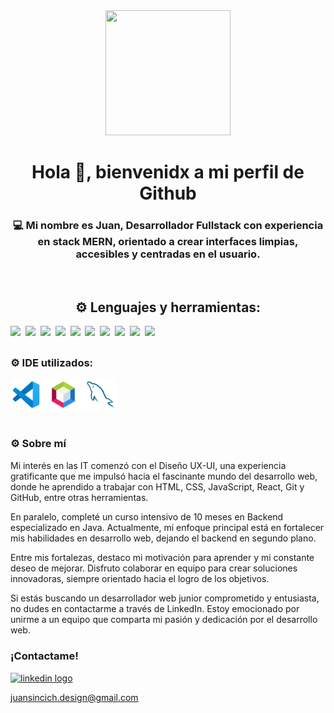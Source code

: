<div id="header" align="center">
    <img src=https://media.giphy.com/media/YzEs1QSmn9HlzNeO7u/giphy.gif width="200" height="200"/>
    <h1 align="center">Hola 👋, bienvenidx a mi perfil de Github</h1>
    <h3 align="center" >💻 Mi nombre es Juan, Desarrollador Fullstack con experiencia en stack MERN, orientado a crear interfaces limpias, accesibles y centradas en el usuario.</h3>
</div>
<br>
<div align="left" >
    <h2 align="center">⚙ Lenguajes y herramientas:</h2>
    <div>
        <img src=https://skillicons.dev/icons?i=html height="50"/>&nbsp;
        <img src=https://skillicons.dev/icons?i=css height="50"/>&nbsp;
        <img src=https://skillicons.dev/icons?i=sass height="50"/>&nbsp;
        <img src=https://skillicons.dev/icons?i=js height="50"/>&nbsp;
        <img src=https://skillicons.dev/icons?i=ts height="50"/>&nbsp;
        <img src=https://skillicons.dev/icons?i=bootstrap height="50"/>&nbsp;
        <img src=https://skillicons.dev/icons?i=react height="50"/>&nbsp;
        <img src=https://skillicons.dev/icons?i=vite height="50"/>&nbsp;
        <img src=https://skillicons.dev/icons?i=materialui height="50"/>&nbsp;
        <img src=https://skillicons.dev/icons?i=tailwind height="50"/>&nbsp;
        
</div>
<h2 align="center"></h3>
<div align="left">
    <h3>⚙ IDE utilizados:</h3>
    <div> 
        <img src="https://github.com/JuanSincich/JuanSincich/blob/main/idesGithub.png" title="Git" **alt="Git" height="50"/>
      </div>
</div>
<br />
<h5>  </h5>
<h3>⚙ Sobre mí</h3>
<p>Mi interés en las IT comenzó con el Diseño UX-UI, una experiencia gratificante que me impulsó hacia el fascinante mundo del desarrollo web, donde he aprendido a trabajar con HTML, CSS, JavaScript, React, Git y GitHub, entre otras herramientas.</p>
<p>En paralelo, completé un curso intensivo de 10 meses en Backend especializado en Java. Actualmente, mi enfoque principal está en fortalecer mis habilidades en desarrollo web, dejando el backend en segundo plano.</p>

<p>Entre mis fortalezas, destaco mi motivación para aprender y mi constante deseo de mejorar. Disfruto colaborar en equipo para crear soluciones innovadoras, siempre orientado hacia el logro de los objetivos.</p>

<p>Si estás buscando un desarrollador web junior comprometido y entusiasta, no dudes en contactarme a través de LinkedIn. Estoy emocionado por unirme a un equipo que comparta mi pasión y dedicación por el desarrollo web.</p>

<h5>  </h5>
<div align="left" >
    <h3>¡Contactame!</h3>
  <a href="https://linkedin.com/in/juan-sincich-219310245" target="_blank">
    <img src="https://img.shields.io/static/v1?message=LinkedIn&logo=linkedin&label=&color=0077B5&logoColor=white&labelColor=&style=for-the-badge" height="35" alt="linkedin logo"  />
</div>

juansincich.design@gmail.com 
  

<!--
**JuanSincich/JuanSincich** is a ✨ _special_ ✨ repository because its `README.md` (this file) appears on your GitHub profile.

Here are some ideas to get you started:

- 🔭 I’m currently working on ...
- 🌱 I’m currently learning ...
- 👯 I’m looking to collaborate on ...
- 🤔 I’m looking for help with ...
- 💬 Ask me about ...
- 📫 How to reach me: ...
- 😄 Pronouns: ...
- ⚡ Fun fact: ...
-->
